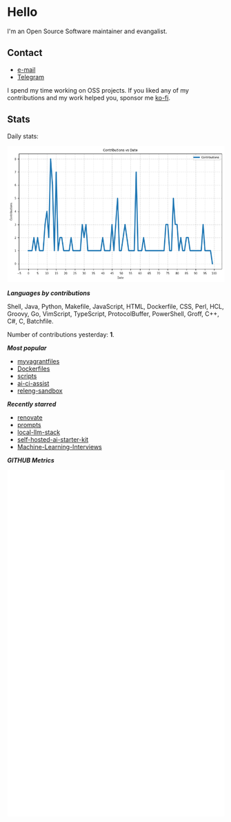 
# Hello

I'm an Open Source Software maintainer and evangalist.

## Contact

- [e-mail](mailto:askb23@gmail.com)
- [Telegram]()

I spend my time working on OSS projects. If you liked any of
my contributions and my work helped you, sponsor me [ko-fi](https://ko-fi.com/askb23).

## Stats

Daily stats:

![contributions graph](graph.png)

***Languages by contributions***

Shell, Java, Python, Makefile, JavaScript, HTML, Dockerfile, CSS, Perl, HCL, Groovy, Go, VimScript, TypeScript, ProtocolBuffer, PowerShell, Groff, C++, C#, C, Batchfile.

Number of contributions yesterday: **1**.

***Most popular***

- [myvagrantfiles](https://github.com/askb/myvagrantfiles)
- [Dockerfiles](https://github.com/askb/Dockerfiles)
- [scripts](https://github.com/askb/scripts)
- [ai-ci-assist](https://github.com/askb/ai-ci-assist)
- [releng-sandbox](https://github.com/opendaylight/releng-sandbox)

***Recently starred***

- [renovate](https://github.com/renovatebot/renovate)
- [prompts](https://github.com/SabrinaRamonov/prompts)
- [local-llm-stack](https://github.com/dalekurt/local-llm-stack)
- [self-hosted-ai-starter-kit](https://github.com/n8n-io/self-hosted-ai-starter-kit)
- [Machine-Learning-Interviews](https://github.com/alirezadir/Machine-Learning-Interviews)

***GITHUB Metrics***

![Metrics](https://github.com/askb/askb/blob/main/github-metrics.svg)


